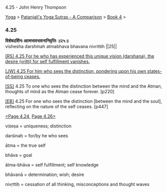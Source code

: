4.25 - John Henry Thompson 

[Yoga](../../../yoga.html)‎ > ‎[Patanjali's Yoga Sutras - A Comparison](../../patanjani.html)‎ > ‎[Book 4](../book-4.html)‎ > ‎

### 4.25

**विशेषदर्शिनः आत्मभावभावनानिवृत्तिः ॥२५॥**  
vishesha darshinah atmabhava bhavana nivrittih ||25||  
  
  
[\[RS\] 4.25 For he who has experienced this unique vision (darshana), the desire (vritti) for self fulfillment vanishes.](http://www.ashtangayoga.info/source-texts/yoga-sutra-patanjali/chapter-4/item/vishesha-darshinah-atmabhava-bhavana-nivrittih/)  
  
[\[JW\] 4.25 For him who sees the distinction, pondering upon his own states-of-being ceases.](http://books.google.com/books?id=YzFImjtOxUwC&pg=PA337&ci=45%2C1035%2C781%2C55&source=bookclip)  
  
[\[SS\]](http://www.amazon.com/Yoga-Sutras-Patanjali-Commentary-Satchidananda/dp/0932040381) 4.25 To one who sees the distinction between the mind and the Atman, thoughts of mind as the Atman cease forever. \[p220\]  
  
[\[EB\]](http://www.amazon.com/Yoga-Sutras-Patanjali-Translation-Commentary/dp/0865477361/ref=sr_1_1?ie=UTF8&s=books&qid=1250508322&sr=1-1) 4.25 For one who sees the distinction \[between the mind and the soul\], reflecting on the nature of the self ceases. \[p447\]  
  
  
[<Page 4.24](424.html)[ ](422.html) [Page 4.26>](426.html)  
  

viśeṣa = uniqueness; distinction  
  
darśinaḥ = for/by he who sees  
  
ātma = the true self  
  
bhāva = goal  
  
ātma-bhāva = self fulfillment; self knowledge  
  
bhāvanā = determination; wish; desire  
  
nivṛttiḥ = cessation of all thinking, misconceptions and thought waves

